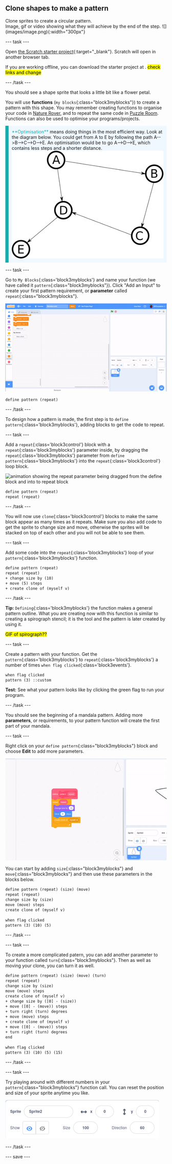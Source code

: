 ## Clone shapes to make a pattern

<div style="display: flex; flex-wrap: wrap">
<div style="flex-basis: 200px; flex-grow: 1; margin-right: 15px;">
Clone sprites to create a circular pattern.
</div>
<div>
Image, gif or video showing what they will achieve by the end of the step. ![](images/image.png){:width="300px"}
</div>
</div>

--- task ---

Open [the Scratch starter project](https://scratch.mit.edu/projects/540476254/){:target="_blank"}. Scratch will open in another browser tab. 

If you are working offline, you can download the starter project at [](https://rpf.io/p/en/puzzle-room). <mark>check links and change</mark>

--- /task ---

You should see a shape sprite that looks a little bit like a flower petal.

You will use **functions** (`my blocks`{:class="block3myblocks"}) to create a pattern with this shape. You may remember creating functions to organise your code in [Nature Rover](https://projects.raspberrypi.org/en/projects/nature-rover/3), and to repeat the same code in [Puzzle Room](https://projects.raspberrypi.org/en/projects/puzzle-room/4). Functions can also be used to optimise your programs/projects.

<p style="border-left: solid; border-width:10px; border-color: #0faeb0; background-color: aliceblue; padding: 10px;">
<span style="color: #0faeb0">**Optimisation**</span> means doing things in the most efficient way. Look at the diagram below. You could get from A to E by following the path A-->B-->C-->D-->E. An optimisation would be to go A-->D-->E, which contains less steps and a shorter distance.
<img src="images/map.png">
</p>

--- task ---

Go to `My Blocks`{:class='block3myblocks'} and name your function (we have called it `pattern`{:class="block3myblocks"}). Click "Add an Input" to create your first pattern requirement, or **parameter** called `repeat`{:class="block3myblocks"}.

![animation of a my blocks being added and an additional parameter being added](images/add-parameter.gif)

```blocks3
define pattern (repeat)
```

--- /task ---

To design how a pattern is made, the first step is to `define pattern`{:class='block3myblocks'}, adding blocks to get the code to repeat.

--- task ---

Add a `repeat`{:class='block3control'} block with a `repeat`{:class='block3myblocks'} parameter inside, by dragging the `repeat`{:class='block3myblocks'} parameter from `define pattern`{:class='block3myblocks'} into the `repeat`{:class='block3control'} loop block.

![animation showing the repeat parameter being dragged from the define block and into to repeat block](images/add-repeat.gif)

```blocks3
define pattern (repeat)
repeat (repeat)
```

--- /task ---

You will now use `clone`{:class='block3control'} blocks to make the same block appear as many times as it repeats. Make sure you also add code to get the sprite to change size and move, otherwise the sprites will be stacked on top of each other and you will not be able to see them.

--- task ---

Add some code into the `repeat`{:class='block3myblocks'} loop of your `pattern`{:class='block3myblocks'} function.

```blocks3
define pattern (repeat)
repeat (repeat)
+ change size by (10)
+ move (5) steps
+ create clone of (myself v)
```

--- /task ---

**Tip:** `Defining`{:class='block3myblocks'} the function makes a general pattern outline. What you are creating now with this function is similar to creating a spirograph stencil; it is the tool and the pattern is later created by using it. 

<mark>GIF of spirograph??</mark>

--- task ---

Create a pattern with your function. Get the `pattern`{:class='block3myblocks'} to `repeat`{:class='block3myblocks'} a number of times `when flag clicked`{:class='block3events'}. 

```blocks3
when flag clicked
pattern (3) ::custom
```

**Test:** See what your pattern looks like by clicking the green flag to run your program.

--- /task ---

You should see the beginning of a mandala pattern. Adding more **parameters**, or requirements, to your pattern function will create the first part of your mandala.


--- task ---

Right click on your `define pattern`{:class="block3myblocks"} block and choose **Edit** to add more parameters.

![animation showing the edditing of a my blocks function to add in an extra parameter](images/edit-parameter.gif)

You can start by adding `size`{:class="block3myblocks"} and `move`{:class="block3myblocks"} and then use these parameters in the blocks below.

```blocks3
define pattern (repeat) (size) (move)
repeat (repeat)
change size by (size)
move (move) steps
create clone of (myself v)

when flag clicked
pattern (3) (10) (5)
```

--- /task ---

--- task ---

To create a more complicated patern, you can add another parameter to your function called `turn`{:class="block3myblocks"}. Then as well as moving your clone, you can turn it as well.


```blocks3
define pattern (repeat) (size) (move) (turn)
repeat (repeat)
change size by (size)
move (move) steps
create clone of (myself v)
+ change size by ([0] - (size))
+ move ([0] - (move)) steps
+ turn right (turn) degrees
+ move (move) steps
+ create clone of (myself v)
+ move ([0] - (move)) steps
+ turn right (turn) degrees
end

when flag clicked
pattern (3) (10) (5) (15)

```
--- /task ---

--- task ---

Try playing around with different numbers in your `pattern`{:class="block3myblocks"} function call. You can reset the position and size of your sprite anytime you like.

![image of the sprites attribute box with the size, x coordinate and y coordinate all set to zero](images/reset-attributes.png)

--- /task ---

--- save ---
